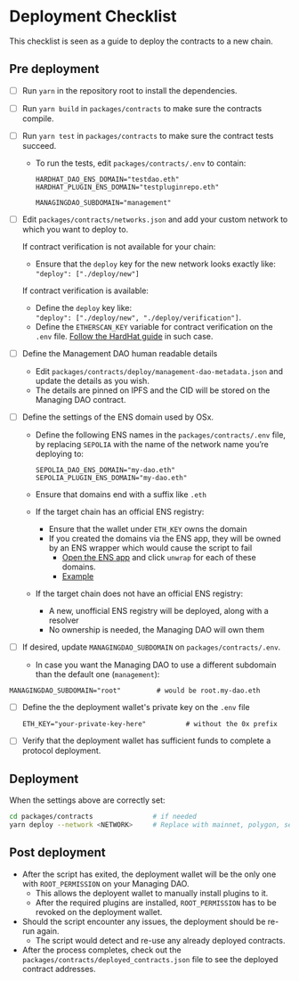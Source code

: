 # Deployment Checklist

This checklist is seen as a guide to deploy the contracts to a new chain.

## Pre deployment

- [ ] Run `yarn` in the repository root to install the dependencies.
- [ ] Run `yarn build` in `packages/contracts` to make sure the contracts compile.
- [ ] Run `yarn test` in `packages/contracts` to make sure the contract tests succeed.
  - To run the tests, edit `packages/contracts/.env` to contain:
    ```env
    HARDHAT_DAO_ENS_DOMAIN="testdao.eth"
    HARDHAT_PLUGIN_ENS_DOMAIN="testpluginrepo.eth"
    
    MANAGINGDAO_SUBDOMAIN="management"
    ```
- [ ] Edit `packages/contracts/networks.json` and add your custom network to which you want to deploy to.

  If contract verification is not available for your chain:

  - Ensure that the `deploy` key for the new network looks exactly like: <br>
    `"deploy": ["./deploy/new"]`

  If contract verification is available:

  - Define the `deploy` key like: <br>
    `"deploy": ["./deploy/new", "./deploy/verification"]`.
  - Define the `ETHERSCAN_KEY` variable for contract verification on the `.env` file. [Follow the HardHat guide](https://hardhat.org/hardhat-runner/plugins/nomicfoundation-hardhat-verify) in such case.

- [ ] Define the Management DAO human readable details
  - Edit `packages/contracts/deploy/management-dao-metadata.json` and update the details as you wish.
  - The details are pinned on IPFS and the CID will be stored on the Managing DAO contract.
- [ ] Define the settings of the ENS domain used by OSx.
  - Define the following ENS names in the `packages/contracts/.env` file, by replacing `SEPOLIA` with the name of the network name you’re deploying to:

    ```env
    SEPOLIA_DAO_ENS_DOMAIN="my-dao.eth"
    SEPOLIA_PLUGIN_ENS_DOMAIN="my-dao.eth"
    ```

  - Ensure that domains end with a suffix like `.eth`
  - If the target chain has an official ENS registry:
    - Ensure that the wallet under `ETH_KEY` owns the domain
    - If you created the domains via the ENS app, they will be owned by an ENS wrapper which would cause the script to fail
      - [Open the ENS app](https://app.ens.domains/) and click `unwrap` for each of these domains.
      - [Example](https://app.ens.domains/morpheusplugin3.eth?tab=more)
  - If the target chain does not have an official ENS registry:
    - A new, unofficial ENS registry will be deployed, along with a resolver
    - No ownership is needed, the Managing DAO will own them

- [ ] If desired, update `MANAGINGDAO_SUBDOMAIN` on `packages/contracts/.env`.
  - In case you want the Managing DAO to use a different subdomain than the default one (`management`):
```env
MANAGINGDAO_SUBDOMAIN="root"         # would be root.my-dao.eth
```
- [ ] Define the the deployment wallet's private key on the `.env` file
  ```env
  ETH_KEY="your-private-key-here"          # without the 0x prefix
  ```
- [ ] Verify that the deployment wallet has sufficient funds to complete a protocol deployment.

## Deployment

When the settings above are correctly set:

```sh
cd packages/contracts               # if needed
yarn deploy --network <NETWORK>     # Replace with mainnet, polygon, sepolia, etc
```

## Post deployment

- After the script has exited, the deployment wallet will be the only one with `ROOT_PERMISSION` on your Managing DAO.
  - This allows the deployent wallet to manually install plugins to it.
  - After the required plugins are installed, `ROOT_PERMISSION` has to be revoked on the deployment wallet.
- Should the script encounter any issues, the deployment should be re-run again.
  - The script would detect and re-use any already deployed contracts.
- After the process completes, check out the `packages/contracts/deployed_contracts.json` file to see the deployed contract addresses.
